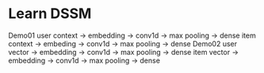 # Learn DSSM
Demo01
user context -> embedding -> conv1d -> max pooling -> dense
item context -> embeding -> conv1d -> max pooling -> dense
Demo02
user vector -> embedding -> conv1d -> max pooling -> dense
item vector -> embedding -> conv1d -> max pooling -> dense

